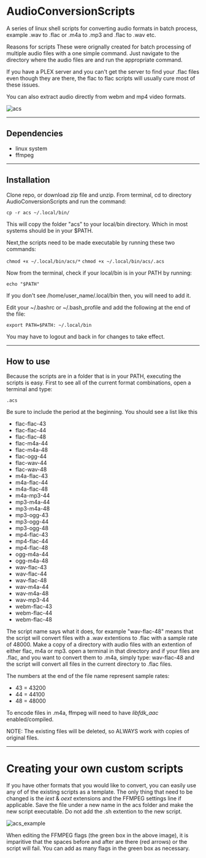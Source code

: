 # AudioConversionScripts
 A series of linux shell scripts for converting audio formats in batch process,
 example .wav to .flac   or .m4a to .mp3 and .flac to .wav etc.

Reasons for scripts
 These were orignally created for batch processing of multiple audio files with a one simple command. Just navigate to the directory where the audio files are and run the appropriate command.

 If you have a PLEX server and you can't get the server to find your .flac files even
 though they are there, the flac to flac scripts will usually cure most of these issues.
 
 You can also extract audio directly from webm and mp4 video formats.

![acs](https://user-images.githubusercontent.com/69424808/134647094-35839985-142f-4b45-b255-190c8b0b0fa9.gif)

----------------------

## Dependencies
 * linux system
 * ffmpeg

---------------------

## Installation
 Clone repo, or download zip file and unzip. From terminal, cd to directory
 AudioConversionScripts and run the command:

 `cp -r acs ~/.local/bin/`

 This will copy the folder "acs" to your local/bin directory. Which in most systems
 should be in your $PATH. 

 Next,the scripts need to be made executable by running these two commands:

 `chmod +x ~/.local/bin/acs/*`
 `chmod +x ~/.local/bin/acs/.acs`

 Now from the terminal, check if your local/bin is in your PATH by running:

 `echo "$PATH"`

 If you don't see /home/user_name/.local/bin then, you will need to add it.
 
 Edit your ~/.bashrc or ~/.bash_profile and add the following at the end of the file:

 `export PATH=$PATH: ~/.local/bin`

 You may have to logout and back in for changes to take effect.

---------------------

## How to use
 Because the scripts are in a folder that is in your PATH, executing the scripts is easy.
 First to see all of the current format combinations, open a terminal and type:

 `.acs` 

 Be sure to include the period at the beginning. You should see a list like this

 * flac-flac-43
 * flac-flac-44
 * flac-flac-48
 * flac-m4a-44
 * flac-m4a-48
 * flac-ogg-44
 * flac-wav-44
 * flac-wav-48
 * m4a-flac-43
 * m4a-flac-44
 * m4a-flac-48
 * m4a-mp3-44
 * mp3-m4a-44
 * mp3-m4a-48
 * mp3-ogg-43
 * mp3-ogg-44
 * mp3-ogg-48
 * mp4-flac-43
 * mp4-flac-44
 * mp4-flac-48
 * ogg-m4a-44
 * ogg-m4a-48
 * wav-flac-43
 * wav-flac-44
 * wav-flac-48
 * wav-m4a-44
 * wav-m4a-48
 * wav-mp3-44
 * webm-flac-43
 * webm-flac-44
 * webm-flac-48

 The script name says what it does, for example "wav-flac-48" means that the script
 will convert files with a .wav extentions to .flac with a sample rate of 48000.
 Make a copy of a directory with audio files with an extention of either flac, m4a or
 mp3. open a terminal in that directory and if your files are .flac, and you want to
 convert them to .m4a, simply type: wav-flac-48 and the script will convert all files
 in the current directory to .flac files. 

 The numbers at the end of the file name represent sample rates:
 * 43 = 43200
 * 44 = 44100
 * 48 = 48000

 To encode files in .m4a, ffmpeg will need to have *libfdk_aac* enabled/compiled.

 NOTE: The existing files will be deleted, so ALWAYS work with copies of original files.

---------------------

# Creating your own custom scripts
 If you have other formats that you would like to convert, you can easily use any of
 of the existing scripts as a template. The only thing that need to be changed is
 the *iext* & *oext* extensions and the FFMPEG settings line if applicable. Save the file
 under a new name in the acs folder and make the new script executable. Do not add
 the .sh extention to the new script.

![acs_example](https://user-images.githubusercontent.com/69424808/134644593-0fbfa4fc-a6dd-44d2-9c5a-0ab96c602b16.png)

 When editing the FFMPEG flags (the green box in the above image), it is imparitive that
 the spaces before and after are there (red arrows) or the script will fail. You can add
 as many flags in the green box as necessary.
